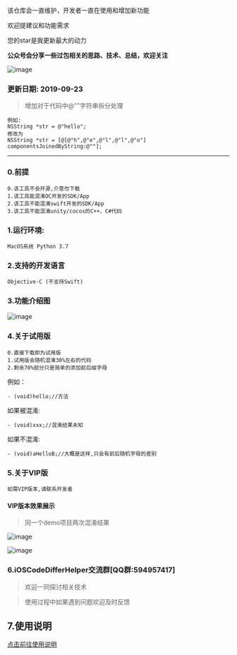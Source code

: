 该仓库会一直维护，开发者一直在使用和增加新功能

欢迎提建议和功能需求

您的star是我更新最大的动力

**公众号会分享一些过包相关的思路、技术、总结，欢迎关注**

![image](https://github.com/iOSCoderMaster/iOSCodeDifferHelper/wiki/img/QRCode.png)

### 更新日期: 2019-09-23

> 增加对于代码中@""字符串拆分处理

```
例如:
NSString *str = @"hello";
修改为
NSString *str = [@[@"h",@"e",@"l",@"l",@"o"] componentsJoinedByString:@""];
```


-------

### 0.前提 

```
0.该工具不会开源,介意勿下载
1.该工具能混淆OC开发的SDK/App
2.该工具不能混淆swift开发的SDK/App
3.该工具不能混淆unity/cocos的C++、C#代码
```



### 1.运行环境:

```
MacOS系统 Python 3.7
```



### 2.支持的开发语言

```
Objective-C (不支持Swift)
```


### 3.功能介绍图
![image](https://github.com/iOSCoderMaster/iOSCodeDifferHelper/wiki/img/desc.png)


### 4.关于试用版

```
0.直接下载即为试用版
1.试用版会随机混淆30%左右的代码
2.剩余70%部分只是简单的添加前后缀字母
```

例如：
```
- (void)hello;//方法
```
如果被混淆:
```
- (void)xxx;//混淆结果未知
```

如果不混淆:
```
- (void)aHelloB;//大概是这样,只会有前后随机字母的差别
```


### 5.关于VIP版

```
如需VIP版本,请联系开发者
```


#### VIP版本效果展示

> 同一个demo项目两次混淆结果

![image](https://github.com/iOSCoderMaster/iOSCodeDifferHelper/wiki/img/result_iOSTest-0918111304.png)

![image](https://github.com/iOSCoderMaster/iOSCodeDifferHelper/wiki/img/result_iOSTest-0918111430.png)


### 6.iOSCodeDifferHelper交流群[QQ群:594957417]
> 欢迎一同探讨相关技术

> 使用过程中如果遇到问题欢迎及时反馈





## 7.使用说明
[点击前往使用说明](https://github.com/rowliny/iOSCodeDifferHelper/wiki)






